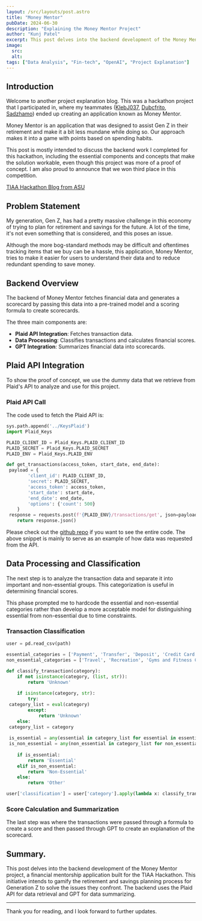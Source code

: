 ```yaml
---
layout: /src/layouts/post.astro
title: "Money Mentor"
pubDate: 2024-06-30
description: "Explaining the Money Mentor Project"
author: "Kunj Patel"
excerpt: This post delves into the backend development of the Money Mentor project, a financial mentorship application built for the TIAA Hackathon. This initiative intends to gamify the retirement and savings planning process for Generation Z to solve the issues they confront. The backend uses the Plaid API for data retrieval and GPT for data summarizing.
image:
  src:
  alt:
tags: ["Data Analysis", "Fin-tech", "OpenAI", "Project Explanation"]
---
```


## Introduction

Welcome to another project explanation blog. This was a hackathon project that I participated in, where my teammates ([KlebJ037](https://github.com/KlebJ037), [Dubcfrito](https://github.com/Dubcfrito), [Sadzhamo](https://github.com/sadzhamo)) ended up creating an application known as Money Mentor.

Money Mentor is an application that was designed to assist Gen Z in their retirement and make it a bit less mundane while doing so. Our approach makes it into a game with points based on spending habits.

This post is mostly intended to discuss the backend work I completed for this hackathon, including the essential components and concepts that make the solution workable, even though this project was more of a proof of concept. I am also proud to announce that we won third place in this competition.

[TIAA Hackathon Blog from ASU](https://news.wpcarey.asu.edu/20231106-asu-students-use-tiaa-tech-and-generative-ai-create-retirement-savings-app)

## Problem Statement

My generation, Gen Z, has had a pretty massive challenge in this economy of trying to plan for retirement and savings for the future. A lot of the time, it's not even something that is considered, and this poses an issue. 

Although the more bog-standard methods may be difficult and oftentimes tracking items that we buy can be a hassle, this application, Money Mentor, tries to make it easier for users to understand their data and to reduce redundant spending to save money.

## Backend Overview

The backend of Money Mentor fetches financial data and generates a scorecard by passing this data into a pre-trained model and a scoring formula to create scorecards.

The three main components are:

- **Plaid API Integration**: Fetches transaction data.
- **Data Processing**: Classifies transactions and calculates financial scores.
- **GPT Integration**: Summarizes financial data into scorecards.

## Plaid API Integration

To show the proof of concept, we use the dummy data that we retrieve from Plaid's API to analyze and use for this project.

### Plaid API Call

The code used to fetch the Plaid API is:

```py
sys.path.append('../KeysPlaid')
import Plaid_Keys

PLAID_CLIENT_ID = Plaid_Keys.PLAID_CLIENT_ID
PLAID_SECRET = Plaid_Keys.PLAID_SECRET
PLAID_ENV = Plaid_Keys.PLAID_ENV

def get_transactions(access_token, start_date, end_date):
 payload = {
        'client_id': PLAID_CLIENT_ID,
        'secret': PLAID_SECRET,
        'access_token': access_token,
        'start_date': start_date,
        'end_date': end_date,
        'options': {'count': 500}
    }
 response = requests.post(f'{PLAID_ENV}/transactions/get', json=payload)
    return response.json()
```

Please check out the [github repo](https://github.com/sadzhamo/money_mentor) if you want to see the entire code. The above snippet is mainly to serve as an example of how data was requested from the API.

## Data Processing and Classification

The next step is to analyze the transaction data and separate it into important and non-essential groups. This categorization is useful in determining financial scores.

This phase prompted me to hardcode the essential and non-essential categories rather than develop a more acceptable model for distinguishing essential from non-essential due to time constraints.

### Transaction Classification

```py
user = pd.read_csv(path)

essential_categories = ['Payment', 'Transfer', 'Deposit', 'Credit Card']
non_essential_categories = ['Travel', 'Recreation', 'Gyms and Fitness Centers', 'Fast Food']

def classify_transaction(category):
    if not isinstance(category, (list, str)):
        return 'Unknown'
    
    if isinstance(category, str):
        try:
 category_list = eval(category)
        except:
            return 'Unknown'
    else:
 category_list = category
    
 is_essential = any(essential in category_list for essential in essential_categories)
 is_non_essential = any(non_essential in category_list for non_essential in non_essential_categories)
    
    if is_essential:
        return 'Essential'
    elif is_non_essential:
        return 'Non-Essential'
    else:
        return 'Other'

user['classification'] = user['category'].apply(lambda x: classify_transaction(x))
```

### Score Calculation and Summarization

The last step was where the transactions were passed through a formula to create a score and then passed through GPT to create an explanation of the scorecard.

## Summary.

This post delves into the backend development of the Money Mentor project, a financial mentorship application built for the TIAA Hackathon. This initiative intends to gamify the retirement and savings planning process for Generation Z to solve the issues they confront. The backend uses the Plaid API for data retrieval and GPT for data summarizing.

---
Thank you for reading, and I look forward to further updates.